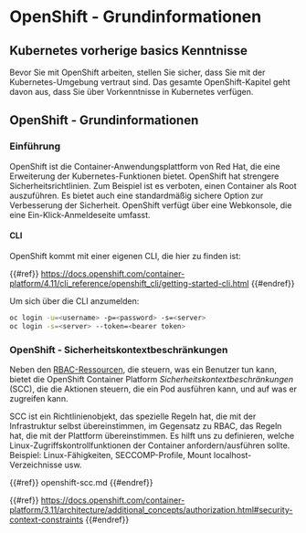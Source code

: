 # OpenShift - Grundinformationen

## Kubernetes vorherige b**asics Kenntnisse** <a href="#a94e" id="a94e"></a>

Bevor Sie mit OpenShift arbeiten, stellen Sie sicher, dass Sie mit der Kubernetes-Umgebung vertraut sind. Das gesamte OpenShift-Kapitel geht davon aus, dass Sie über Vorkenntnisse in Kubernetes verfügen.

## OpenShift - Grundinformationen

### Einführung

OpenShift ist die Container-Anwendungsplattform von Red Hat, die eine Erweiterung der Kubernetes-Funktionen bietet. OpenShift hat strengere Sicherheitsrichtlinien. Zum Beispiel ist es verboten, einen Container als Root auszuführen. Es bietet auch eine standardmäßig sichere Option zur Verbesserung der Sicherheit. OpenShift verfügt über eine Webkonsole, die eine Ein-Klick-Anmeldeseite umfasst.

#### CLI

OpenShift kommt mit einer eigenen CLI, die hier zu finden ist:

{{#ref}}
https://docs.openshift.com/container-platform/4.11/cli_reference/openshift_cli/getting-started-cli.html
{{#endref}}

Um sich über die CLI anzumelden:
```bash
oc login -u=<username> -p=<password> -s=<server>
oc login -s=<server> --token=<bearer token>
```
### **OpenShift - Sicherheitskontextbeschränkungen** <a href="#a94e" id="a94e"></a>

Neben den [RBAC-Ressourcen](https://docs.openshift.com/container-platform/3.11/architecture/additional_concepts/authorization.html#architecture-additional-concepts-authorization), die steuern, was ein Benutzer tun kann, bietet die OpenShift Container Platform _Sicherheitskontextbeschränkungen_ (SCC), die die Aktionen steuern, die ein Pod ausführen kann, und auf was er zugreifen kann.

SCC ist ein Richtlinienobjekt, das spezielle Regeln hat, die mit der Infrastruktur selbst übereinstimmen, im Gegensatz zu RBAC, das Regeln hat, die mit der Plattform übereinstimmen. Es hilft uns zu definieren, welche Linux-Zugriffskontrollfunktionen der Container anfordern/ausführen sollte. Beispiel: Linux-Fähigkeiten, SECCOMP-Profile, Mount localhost-Verzeichnisse usw.

{{#ref}}
openshift-scc.md
{{#endref}}

{{#ref}}
https://docs.openshift.com/container-platform/3.11/architecture/additional_concepts/authorization.html#security-context-constraints
{{#endref}}
